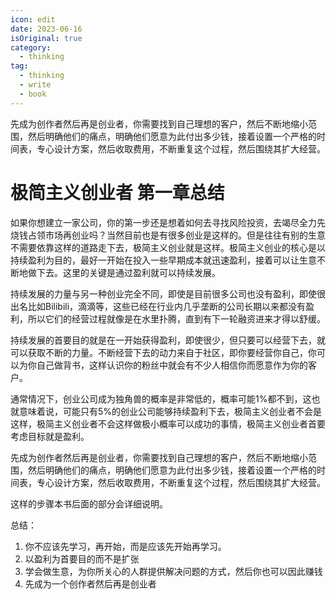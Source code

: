 ```yaml
---
icon: edit
date: 2023-06-16
isOriginal: true
category:
  - thinking
tag:
  - thinking
  - write
  - book
---
```


先成为创作者然后再是创业者，你需要找到自己理想的客户，然后不断地缩小范围，然后明确他们的痛点，明确他们愿意为此付出多少钱，接着设置一个严格的时间表，专心设计方案，然后收取费用，不断重复这个过程，然后围绕其扩大经营。


<!-- more -->

# 极简主义创业者 第一章总结

如果你想建立一家公司，你的第一步还是想着如何去寻找风险投资，去竭尽全力先烧钱占领市场再创业吗？当然目前也是有很多创业是这样的。但是往往有别的生意不需要依靠这样的道路走下去，极简主义创业就是这样。极简主义创业的核心是以持续盈利为目的，最好一开始在投入一些早期成本就迅速盈利，接着可以让生意不断地做下去。这里的关键是通过盈利就可以持续发展。

持续发展的力量与另一种创业完全不同，即使是目前很多公司也没有盈利，即使很出名比如Bilibili，滴滴等，这些已经在行业内几乎垄断的公司长期以来都没有盈利，所以它们的经营过程就像是在水里扑腾，直到有下一轮融资进来才得以舒缓。

持续发展的首要目的就是在一开始获得盈利，即使很少，但只要可以经营下去，就可以获取不断的力量。不断经营下去的动力来自于社区，即你要经营你自己，你可以为你自己做背书，这样认识你的粉丝中就会有不少人相信你而愿意作为你的客户。

通常情况下，创业公司成为独角兽的概率是非常低的，概率可能1%都不到，这也就意味着说，可能只有5%的创业公司能够持续盈利下去，极简主义创业者不会是这样，极简主义创业者不会这样做极小概率可以成功的事情，极简主义创业者首要考虑目标就是盈利。

先成为创作者然后再是创业者，你需要找到自己理想的客户，然后不断地缩小范围，然后明确他们的痛点，明确他们愿意为此付出多少钱，接着设置一个严格的时间表，专心设计方案，然后收取费用，不断重复这个过程，然后围绕其扩大经营。

这样的步骤本书后面的部分会详细说明。

总结：

1. 你不应该先学习，再开始，而是应该先开始再学习。
2. 以盈利为首要目的而不是扩张
3. 学会做生意，为你所关心的人群提供解决问题的方式，然后你也可以因此赚钱
4. 先成为一个创作者然后再是创业者